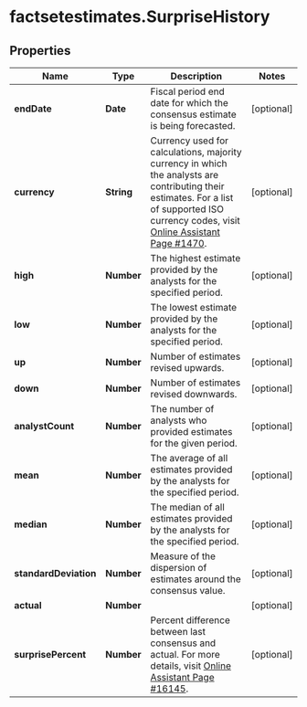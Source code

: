 # factsetestimates.SurpriseHistory

## Properties

Name | Type | Description | Notes
------------ | ------------- | ------------- | -------------
**endDate** | **Date** | Fiscal period end date for which the consensus estimate is being forecasted. | [optional] 
**currency** | **String** | Currency used for calculations, majority currency in which the analysts are contributing their estimates. For a list of supported ISO currency codes, visit [Online Assistant Page #1470](https://oa.apps.factset.com/pages/1470). | [optional] 
**high** | **Number** | The highest estimate provided by the analysts for the specified period. | [optional] 
**low** | **Number** | The lowest estimate provided by the analysts for the specified period. | [optional] 
**up** | **Number** | Number of estimates revised upwards. | [optional] 
**down** | **Number** | Number of estimates revised downwards. | [optional] 
**analystCount** | **Number** | The number of analysts who provided estimates for the given period. | [optional] 
**mean** | **Number** | The average of all estimates provided by the analysts for the specified period. | [optional] 
**median** | **Number** | The median of all estimates provided by the analysts for the specified period. | [optional] 
**standardDeviation** | **Number** | Measure of the dispersion of estimates around the consensus value. | [optional] 
**actual** | **Number** |  | [optional] 
**surprisePercent** | **Number** | Percent difference between last consensus and actual. For more details, visit [Online Assistant Page #16145](https://oa.apps.factset.com/pages/16145). | [optional] 


